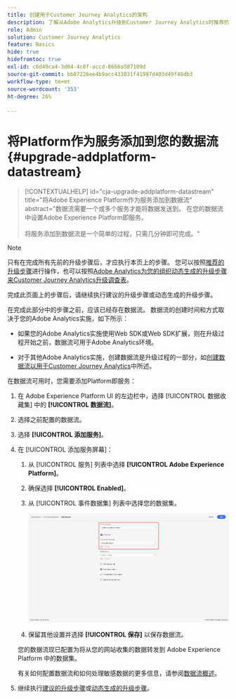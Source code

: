 ```yaml
---
title: 创建用于Customer Journey Analytics的架构
description: 了解从Adobe Analytics升级到Customer Journey Analytics时推荐的路径
role: Admin
solution: Customer Journey Analytics
feature: Basics
hide: true
hidefromtoc: true
exl-id: c6d49ca4-3d04-4c0f-accd-8666a587109d
source-git-commit: bb87226ee4b9acc433031f41997d403d49f48db3
workflow-type: tm+mt
source-wordcount: '353'
ht-degree: 26%

---
```


# 将Platform作为服务添加到您的数据流 {#upgrade-addplatform-datastream}

<!-- markdownlint-disable MD034 -->

>[!CONTEXTUALHELP]
>id="cja-upgrade-addplatform-datastream"
>title="将Adobe Experience Platform作为服务添加到数据流"
>abstract="数据流需要一个或多个服务才能将数据发送到。 在您的数据流中设置Adobe Experience Platform即服务。<br><br>将服务添加到数据流是一个简单的过程，只需几分钟即可完成。"

<!-- markdownlint-enable MD034 -->

>[!NOTE]
> 
>只有在完成所有先前的升级步骤后，才应执行本页上的步骤。 您可以按照[推荐的升级步骤](/help/getting-started/cja-upgrade/cja-upgrade-recommendations.md#recommended-upgrade-steps-for-most-organizations)进行操作，也可以按照[Adobe Analytics为您的组织动态生成的升级步骤来Customer Journey Analytics升级调查表](https://gigazelle.github.io/cja-ttv/)。
>
>完成此页面上的步骤后，请继续执行建议的升级步骤或动态生成的升级步骤。

<!-- Should we single source this instead of duplicate it? The following steps were copied from: /help/data-ingestion/aepwebsdk.md-->

在完成此部分中的步骤之前，应该已经存在数据流。 数据流的创建时间和方式取决于您的Adobe Analytics实施，如下所示：

* 如果您的Adobe Analytics实施使用Web SDK或Web SDK扩展，则在升级过程开始之前，数据流可用于Adobe Analytics环境。

* 对于其他Adobe Analytics实施，创建数据流是升级过程的一部分，如[创建数据流以用于Customer Journey Analytics](/help/getting-started/cja-upgrade/cja-upgrade-datastream.md)中所述。

在数据流可用时，您需要添加Platform即服务：

1. 在 Adobe Experience Platform UI 的左边栏中，选择 [!UICONTROL 数据收藏集] 中的 **[!UICONTROL 数据流]**。

1. 选择之前配置的数据流。<!--true?-->

1. 选择 **[!UICONTROL 添加服务]**。

1. 在 [!UICONTROL 添加服务屏幕]：

   1. 从 [!UICONTROL 服务] 列表中选择 **[!UICONTROL Adobe Experience Platform]**。

   1. 确保选择 **[!UICONTROL Enabled]**。

   1. 从 [!UICONTROL 事件数据集] 列表中选择您的数据集。

      ![数据流 AEP 服务](./assets/datastream-aep-service.png)

   1. 保留其他设置并选择 **[!UICONTROL 保存]** 以保存数据流。

   您的数据流现已配置为将从您的网站收集的数据转发到 Adobe Experience Platform 中的数据集。

   有关如何配置数据流和如何处理敏感数据的更多信息，请参阅[数据流概述](https://experienceleague.adobe.com/docs/experience-platform/datastreams/overview.html)。

1. 继续执行[建议的升级步骤](/help/getting-started/cja-upgrade/cja-upgrade-recommendations.md#recommended-upgrade-steps-for-most-organizations)或[动态生成的升级步骤](https://gigazelle.github.io/cja-ttv/)。
